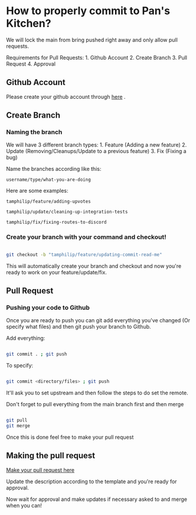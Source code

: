 # How to properly commit to Pan's Kitchen?

We will lock the main from bring pushed right away and only allow pull requests. 

Requirements for Pull Requests:
    1. Github Account
    2. Create Branch
    3. Pull Request
    4. Approval

## Github Account

Please create your github account through [here](https://github.com/signup) .

## Create Branch

### Naming the branch

We will have 3 different branch types:
    1. Feature (Adding a new feature)
    2. Update (Removing/Cleanups/Update to a previous feature)
    3. Fix (Fixing a bug)

Name the branches according like this:
```
username/type/what-you-are-doing
```

Here are some examples:
```
tamphilip/feature/adding-upvotes

tamphilip/update/cleaning-up-integration-tests

tamphilip/fix/fixing-routes-to-discord
```

### Create your branch with your command and checkout!

```bash

git checkout -b "tamphilip/feature/updating-commit-read-me"

```

This will automatically create your branch and checkout and now you're ready to work on your feature/update/fix.

## Pull Request

### Pushing your code to Github

Once you are ready to push you can git add everything you've changed (Or specify what files) and then git push your branch to Github.

Add everything:
```bash

git commit . ; git push

```

To specify:
```bash

git commit <directory/files> ; git push

```

It'll ask you to set upstream and then follow the steps to do set the remote.

Don't forget to pull everything from the main branch first and then merge

```bash

git pull 
git merge 

```

Once this is done feel free to make your pull request

## Making the pull request

[Make your pull request here](https://github.com/CodeFryingPan/Pans-News-Feed-Bot/compare)

Update the description according to the template and you're ready for approval.

Now wait for approval and make updates if necessary asked to and merge when you can!